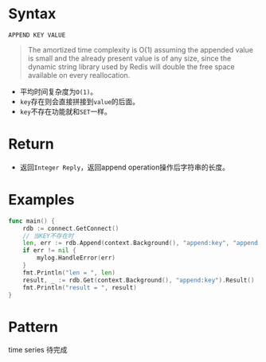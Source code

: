 # Syntax

```shell
APPEND KEY VALUE
```

> The amortized time complexity is O(1) assuming the appended value is small and the already present value is of any size, since the dynamic string library used by Redis will double the free space available on every reallocation.

+ 平均时间复杂度为`O(1)`。
+ `key`存在则会直接拼接到`value`的后面。
+ `key`不存在功能就和`SET`一样。
# Return

+ 返回`Integer Reply`，返回append operation操作后字符串的长度。

# Examples

```go
func main() {
    rdb := connect.GetConnect()
    // 当KEY不存在时
    len, err := rdb.Append(context.Background(), "append:key", "append:value").Result()
    if err != nil {
        mylog.HandleError(err)
    }
    fmt.Println("len = ", len)
    result, _ := rdb.Get(context.Background(), "append:key").Result()
    fmt.Println("result = ", result)
}
```



# Pattern

time series 
待完成